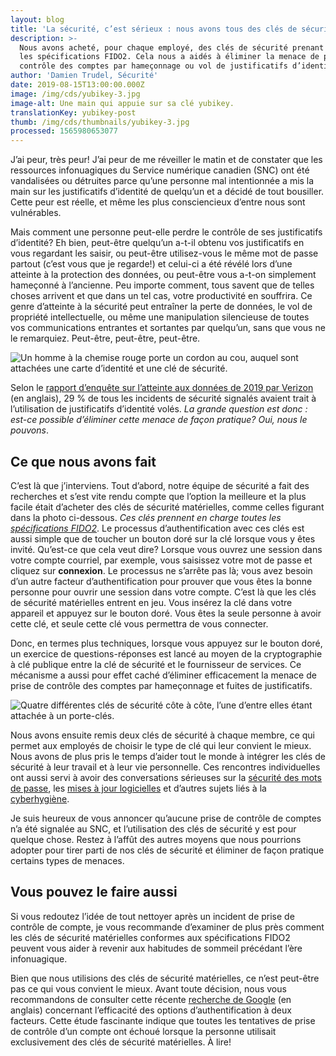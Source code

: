 ```yaml
---
layout: blog
title: 'La sécurité, c’est sérieux : nous avons tous des clés de sécurité au SNC'
description: >-
  Nous avons acheté, pour chaque employé, des clés de sécurité prenant en charge
  les spécifications FIDO2. Cela nous a aidés à éliminer la menace de prise de
  contrôle des comptes par hameçonnage ou vol de justificatifs d’identité.
author: 'Damien Trudel, Sécurité'
date: 2019-08-15T13:00:00.000Z
image: /img/cds/yubikey-3.jpg
image-alt: Une main qui appuie sur sa clé yubikey.
translationKey: yubikey-post
thumb: /img/cds/thumbnails/yubikey-3.jpg
processed: 1565980653077
---
```

J’ai peur, très peur! J’ai peur de me réveiller le matin et de constater que les ressources infonuagiques du Service numérique canadien (SNC) ont été vandalisées ou détruites parce qu’une personne mal intentionnée a mis la main sur les justificatifs d’identité de quelqu’un et a décidé de tout bousiller. Cette peur est réelle, et même les plus consciencieux d’entre nous sont vulnérables.

Mais comment une personne peut-elle perdre le contrôle de ses justificatifs d’identité? Eh bien, peut-être quelqu’un a-t-il obtenu vos justificatifs en vous regardant les saisir, ou peut-être utilisez-vous le même mot de passe partout (c’est vous que je regarde!) et celui-ci a été révélé lors d’une atteinte à la protection des données, ou peut-être vous a-t-on simplement hameçonné à l’ancienne. Peu importe comment, tous savent que de telles choses arrivent et que dans un tel cas, votre productivité en souffrira. Ce genre d’atteinte à la sécurité peut entraîner la perte de données, le vol de propriété intellectuelle, ou même une manipulation silencieuse de toutes vos communications entrantes et sortantes par quelqu’un, sans que vous ne le remarquiez. Peut-être, peut-être, peut-être.

![Un homme à la chemise rouge porte un cordon au cou, auquel sont attachées une carte d’identité et une clé de sécurité.](https://de2an9clyit2x.cloudfront.net/yubikey_1_ae675759bd.jpg)

Selon le [rapport d’enquête sur l’atteinte aux données de 2019 par Verizon](https://enterprise.verizon.com/resources/reports/2019-data-breach-investigations-report.pdf) (en anglais), 29 % de tous les incidents de sécurité signalés avaient trait à l’utilisation de justificatifs d’identité volés. _La grande question est donc : est-ce possible d’éliminer cette menace de façon pratique? Oui, nous le pouvons_.

## Ce que nous avons fait

C’est là que j’interviens. Tout d’abord, notre équipe de sécurité a fait des recherches et s’est vite rendu compte que l’option la meilleure et la plus facile était d’acheter des clés de sécurité matérielles, comme celles figurant dans la photo ci-dessous. _Ces clés prennent en charge toutes les [spécifications FIDO2](https://fidoalliance.org/fido2/)_. Le processus d’authentification avec ces clés est aussi simple que de toucher un bouton doré sur la clé lorsque vous y êtes invité. Qu’est-ce que cela veut dire? Lorsque vous ouvrez une session dans votre compte courriel, par exemple, vous saisissez votre mot de passe et cliquez sur **connexion**. Le processus ne s’arrête pas là; vous avez besoin d’un autre facteur d’authentification pour prouver que vous êtes la bonne personne pour ouvrir une session dans votre compte. C’est là que les clés de sécurité matérielles entrent en jeu. Vous insérez la clé dans votre appareil et appuyez sur le bouton doré. Vous êtes la seule personne à avoir cette clé, et seule cette clé vous permettra de vous connecter.

Donc, en termes plus techniques, lorsque vous appuyez sur le bouton doré, un exercice de questions-réponses est lancé au moyen de la cryptographie à clé publique entre la clé de sécurité et le fournisseur de services. Ce mécanisme a aussi pour effet caché d’éliminer efficacement la menace de prise de contrôle des comptes par hameçonnage et fuites de justificatifs.

![Quatre différentes clés de sécurité côte à côte, l’une d’entre elles étant attachée à un porte-clés.](https://de2an9clyit2x.cloudfront.net/yubikey_4_213907f375.jpg)

Nous avons ensuite remis deux clés de sécurité à chaque membre, ce qui permet aux employés de choisir le type de clé qui leur convient le mieux. Nous avons de plus pris le temps d’aider tout le monde à intégrer les clés de sécurité à leur travail et à leur vie personnelle. Ces rencontres individuelles ont aussi servi à avoir des conversations sérieuses sur la [sécurité des mots de passe](https://www.canada.ca/fr/gouvernement/systeme/gouvernement-numerique/orientation-sur-mots-passe.html), les [mises à jour logicielles](https://cyber.gc.ca/fr/correctifs-aux-applications-et-aux-se) et d’autres sujets liés à la [cyberhygiène](https://www.pensezcybersecurite.gc.ca/). 

Je suis heureux de vous annoncer qu’aucune prise de contrôle de comptes n’a été signalée au SNC, et l’utilisation des clés de sécurité y est pour quelque chose. Restez à l’affût des autres moyens que nous pourrions adopter pour tirer parti de nos clés de sécurité et éliminer de façon pratique certains types de menaces.

## Vous pouvez le faire aussi

Si vous redoutez l’idée de tout nettoyer après un incident de prise de contrôle de compte, je vous recommande d’examiner de plus près comment les clés de sécurité matérielles conformes aux spécifications FIDO2 peuvent vous aider à revenir aux habitudes de sommeil précédant l’ère infonuagique.

Bien que nous utilisions des clés de sécurité matérielles, ce n’est peut-être pas ce qui vous convient le mieux. Avant toute décision, nous vous recommandons de consulter cette récente [recherche de Google](https://security.googleblog.com/2019/05/new-research-how-effective-is-basic.html) (en anglais) concernant l’efficacité des options d’authentification à deux facteurs. Cette étude fascinante indique que toutes les tentatives de prise de contrôle d’un compte ont échoué lorsque la personne utilisait exclusivement des clés de sécurité matérielles. À lire!

